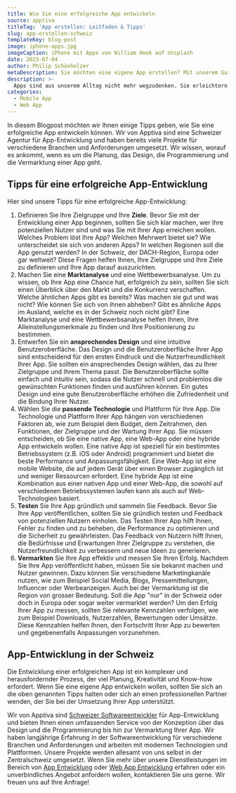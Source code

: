 ```yaml
---
title: Wie Sie eine erfolgreiche App entwickeln
source: apptiva
titleTag: 'App erstellen: Leitfaden & Tipps'
slug: app-erstellen-schweiz
templateKey: blog-post
image: iphone-apps.jpg
imageCaption: iPhone mit Apps von William Hook auf Unsplash
date: 2023-07-04
author: Philip Schönholzer
metaDescription: Sie möchten eine eigene App erstellen? Mit unserem Guide finden Sie heraus, wie Sie Ihre App am besten erstellen.
description: >-
  Apps sind aus unserem Alltag nicht mehr wegzudenken. Sie erleichtern uns die Kommunikation, die Organisation, die Unterhaltung und vieles mehr. Aber wie entsteht eine gute App? Und was müssen Sie beachten, wenn Sie eine eigene App entwickeln wollen?
categories:
  - Mobile App
  - Web App
---
```


In diesem Blogpost möchten wir Ihnen einige Tipps geben, wie Sie eine erfolgreiche App entwickeln können. Wir von Apptiva sind eine Schweizer Agentur für App-Entwicklung und haben bereits viele Projekte für verschiedene Branchen und Anforderungen umgesetzt. Wir wissen, worauf es ankommt, wenn es um die Planung, das Design, die Programmierung und die Vermarktung einer App geht.

## Tipps für eine erfolgreiche App-Entwicklung

Hier sind unsere Tipps für eine erfolgreiche App-Entwicklung:

1. Definieren Sie Ihre Zielgruppe und Ihre **Ziele**. Bevor Sie mit der Entwicklung einer App beginnen, sollten Sie sich klar machen, wer Ihre potenziellen Nutzer sind und was Sie mit Ihrer App erreichen wollen. Welches Problem löst Ihre App? Welchen Mehrwert bietet sie? Wie unterscheidet sie sich von anderen Apps? In welchen Regionen soll die App genutzt werden? In der Schweiz, der DACH-Region, Europa oder gar weltweit? Diese Fragen helfen Ihnen, Ihre Zielgruppe und Ihre Ziele zu definieren und Ihre App darauf auszurichten.
2. Machen Sie eine **Marktanalyse** und eine Wettbewerbsanalyse. Um zu wissen, ob Ihre App eine Chance hat, erfolgreich zu sein, sollten Sie sich einen Überblick über den Markt und die Konkurrenz verschaffen. Welche ähnlichen Apps gibt es bereits? Was machen sie gut und was nicht? Wie können Sie sich von ihnen abheben? Gibt es ähnliche Apps im Ausland, welche es in der Schweiz noch nicht gibt? Eine Marktanalyse und eine Wettbewerbsanalyse helfen Ihnen, Ihre Alleinstellungsmerkmale zu finden und Ihre Positionierung zu bestimmen.
3. Entwerfen Sie ein **ansprechendes Design** und eine intuitive Benutzeroberfläche. Das Design und die Benutzeroberfläche Ihrer App sind entscheidend für den ersten Eindruck und die Nutzerfreundlichkeit Ihrer App. Sie sollten ein ansprechendes Design wählen, das zu Ihrer Zielgruppe und Ihrem Thema passt. Die Benutzeroberfläche sollte einfach und intuitiv sein, sodass die Nutzer schnell und problemlos die gewünschten Funktionen finden und ausführen können. Ein gutes Design und eine gute Benutzeroberfläche erhöhen die Zufriedenheit und die Bindung Ihrer Nutzer.
4. Wählen Sie die **passende Technologie** und Plattform für Ihre App. Die Technologie und Plattform Ihrer App hängen von verschiedenen Faktoren ab, wie zum Beispiel dem Budget, dem Zeitrahmen, den Funktionen, der Zielgruppe und der Wartung Ihrer App. Sie müssen entscheiden, ob Sie eine native App, eine Web-App oder eine hybride App entwickeln wollen. Eine native App ist speziell für ein bestimmtes Betriebssystem (z.B. iOS oder Android) programmiert und bietet die beste Performance und Anpassungsfähigkeit. Eine Web-App ist eine mobile Website, die auf jedem Gerät über einen Browser zugänglich ist und weniger Ressourcen erfordert. Eine hybride App ist eine Kombination aus einer nativen App und einer Web-App, die sowohl auf verschiedenen Betriebssystemen laufen kann als auch auf Web-Technologien basiert.
5. **Testen** Sie Ihre App gründlich und sammeln Sie Feedback. Bevor Sie Ihre App veröffentlichen, sollten Sie sie gründlich testen und Feedback von potenziellen Nutzern einholen. Das Testen Ihrer App hilft Ihnen, Fehler zu finden und zu beheben, die Performance zu optimieren und die Sicherheit zu gewährleisten. Das Feedback von Nutzern hilft Ihnen, die Bedürfnisse und Erwartungen Ihrer Zielgruppe zu verstehen, die Nutzerfreundlichkeit zu verbessern und neue Ideen zu generieren.
6. **Vermarkten** Sie Ihre App effektiv und messen Sie Ihren Erfolg. Nachdem Sie Ihre App veröffentlicht haben, müssen Sie sie bekannt machen und Nutzer gewinnen. Dazu können Sie verschiedene Marketingkanäle nutzen, wie zum Beispiel Social Media, Blogs, Pressemitteilungen, Influencer oder Werbeanzeigen. Auch bei der Vermarktung ist die Region von grosser Bedeutung. Soll die App "nur" in der Schweiz oder doch in Europa oder sogar weiter vermarktet werden? Um den Erfolg Ihrer App zu messen, sollten Sie relevante Kennzahlen verfolgen, wie zum Beispiel Downloads, Nutzerzahlen, Bewertungen oder Umsätze. Diese Kennzahlen helfen Ihnen, den Fortschritt Ihrer App zu bewerten und gegebenenfalls Anpassungen vorzunehmen.

## App-Entwicklung in der Schweiz

Die Entwicklung einer erfolgreichen App ist ein komplexer und herausfordernder Prozess, der viel Planung, Kreativität und Know-how erfordert. Wenn Sie eine eigene App entwickeln wollen, sollten Sie sich an die oben genannten Tipps halten oder sich an einen professionellen Partner wenden, der Sie bei der Umsetzung Ihrer App unterstützt.

Wir von Apptiva sind [Schweizer Softwareentwickler](/) für App-Entwicklung und bieten Ihnen einen umfassenden Service von der Konzeption über das Design und die Programmierung bis hin zur Vermarktung Ihrer App. Wir haben langjährige Erfahrung in der Softwareentwicklung für verschiedene Branchen und Anforderungen und arbeiten mit modernen Technologien und Plattformen. Unsere Projekte werden allesamt von uns selbst in der Zentralschweiz umgesetzt. Wenn Sie mehr über unsere Dienstleistungen im Bereich von [App Entwicklung](/mobile-apps-ios-android/) oder [Web App Entwicklung](/web-apps/) erfahren oder ein unverbindliches Angebot anfordern wollen, kontaktieren Sie uns gerne. Wir freuen uns auf Ihre Anfrage!
